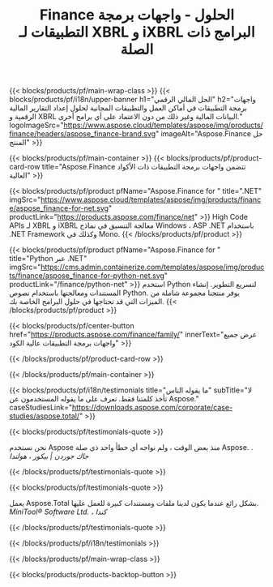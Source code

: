 ﻿---
title: Finance الحلول - واجهات برمجة التطبيقات لـ XBRL و iXBRL البرامج ذات الصلة 
weight: 30
url: /ar/
description: واجهات برمجة التطبيقات ذات الأكواد العالية والتطبيقات المجانية لمعالجة لغة تقارير الأعمال القابلة للتوسيع XBRL وتنسيقات iXBRL لإنشاء بيانات مالية موحدة والمزيد
---
{{< blocks/products/pf/main-wrap-class >}}
{{< blocks/products/pf/i18n/upper-banner h1="الحل المالي الرقمي" h2="واجهات برمجة التطبيقات في أماكن العمل والتطبيقات المجانية لحلول إعداد التقارير المالية الرقمية و XBRL البيانات المالية وغير ذلك من دون الاعتماد على أي برامج أخرى." logoImageSrc="https://www.aspose.cloud/templates/aspose/img/products/finance/headers/aspose_finance-brand.svg" imageAlt="Aspose.Finance حل المنتج" >}}

{{< blocks/products/pf/main-container >}}
{{< blocks/products/pf/product-card-row title="Aspose.Finance تتضمن واجهات برمجة التطبيقات ذات الأكواد العالية" >}}

{{< blocks/products/pf/product pfName="Aspose.Finance for " title=".NET" imgSrc="https://www.aspose.cloud/templates/aspose/img/products/finance/aspose_finance-for-net.svg" productLink="https://products.aspose.com/finance/net" >}}
High Code APIs لـ XBRL و iXBRL معالجة التنسيق في نماذج Windows ، ASP .NET باستخدام .NET Framework وكذلك في Mono.
{{< /blocks/products/pf/product >}}

{{< blocks/products/pf/product pfName="Aspose.Finance for " title="Python عبر .NET" imgSrc="https://cms.admin.containerize.com/templates/aspose/img/products/finance/aspose_finance-for-python-net.svg" productLink="/finance/python-net" >}}
استخدم Python لتسريع التطوير. إنشاء المستندات ومعالجتها باستخدام نصوص Python. يوفر منتجنا مجموعة شاملة من الميزات التي قد تحتاجها في حلول البرامج الخاصة بك.
{{< /blocks/products/pf/product >}}

{{< blocks/products/pf/center-button href="https://products.aspose.com/finance/family/" innerText="عرض جميع واجهات برمجة التطبيقات عالية الكود" >}}

{{< /blocks/products/pf/product-card-row >}}

{{< /blocks/products/pf/main-container >}}

{{< blocks/products/pf/i18n/testimonials title="ما يقوله الناس" subTitle="لا تأخذ كلمتنا فقط. تعرف على ما يقوله المستخدمون عن Aspose." caseStudiesLink="https://downloads.aspose.com/corporate/case-studies/aspose.total/" >}}

{{< blocks/products/pf/testimonials-quote >}}
<p class="first">
 نحن نستخدم Aspose منذ بعض الوقت ، ولم نواجه أي خطأ واحد ذي صلة Aspose. .
 <em>
  جاك جوردن | بيكور ، هولندا
 </em>
</p>

{{< /blocks/products/pf/testimonials-quote >}}

{{< blocks/products/pf/testimonials-quote >}}
<p class="second">
 يعمل Aspose.Total بشكل رائع عندما يكون لدينا ملفات ومستندات كبيرة للعمل عليها.
 <em>
  MiniTool® Software Ltd. ، كندا
 </em>
</p>

{{< /blocks/products/pf/testimonials-quote >}}

{{< /blocks/products/pf/i18n/testimonials >}}

{{< /blocks/products/pf/main-wrap-class >}}

{{< blocks/products/products-backtop-button >}}